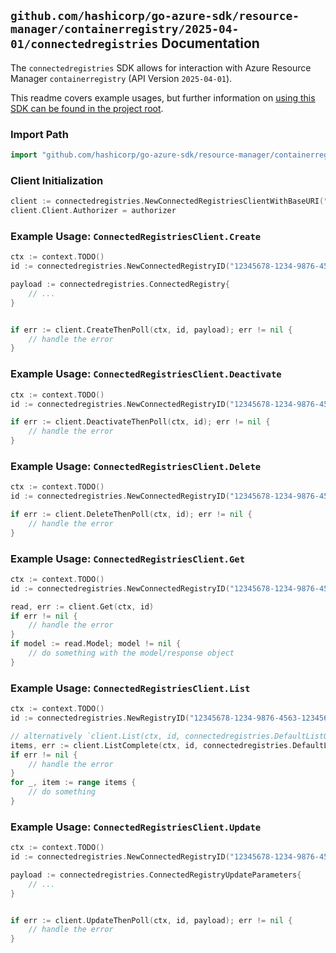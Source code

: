 
## `github.com/hashicorp/go-azure-sdk/resource-manager/containerregistry/2025-04-01/connectedregistries` Documentation

The `connectedregistries` SDK allows for interaction with Azure Resource Manager `containerregistry` (API Version `2025-04-01`).

This readme covers example usages, but further information on [using this SDK can be found in the project root](https://github.com/hashicorp/go-azure-sdk/tree/main/docs).

### Import Path

```go
import "github.com/hashicorp/go-azure-sdk/resource-manager/containerregistry/2025-04-01/connectedregistries"
```


### Client Initialization

```go
client := connectedregistries.NewConnectedRegistriesClientWithBaseURI("https://management.azure.com")
client.Client.Authorizer = authorizer
```


### Example Usage: `ConnectedRegistriesClient.Create`

```go
ctx := context.TODO()
id := connectedregistries.NewConnectedRegistryID("12345678-1234-9876-4563-123456789012", "example-resource-group", "registryName", "connectedRegistryName")

payload := connectedregistries.ConnectedRegistry{
	// ...
}


if err := client.CreateThenPoll(ctx, id, payload); err != nil {
	// handle the error
}
```


### Example Usage: `ConnectedRegistriesClient.Deactivate`

```go
ctx := context.TODO()
id := connectedregistries.NewConnectedRegistryID("12345678-1234-9876-4563-123456789012", "example-resource-group", "registryName", "connectedRegistryName")

if err := client.DeactivateThenPoll(ctx, id); err != nil {
	// handle the error
}
```


### Example Usage: `ConnectedRegistriesClient.Delete`

```go
ctx := context.TODO()
id := connectedregistries.NewConnectedRegistryID("12345678-1234-9876-4563-123456789012", "example-resource-group", "registryName", "connectedRegistryName")

if err := client.DeleteThenPoll(ctx, id); err != nil {
	// handle the error
}
```


### Example Usage: `ConnectedRegistriesClient.Get`

```go
ctx := context.TODO()
id := connectedregistries.NewConnectedRegistryID("12345678-1234-9876-4563-123456789012", "example-resource-group", "registryName", "connectedRegistryName")

read, err := client.Get(ctx, id)
if err != nil {
	// handle the error
}
if model := read.Model; model != nil {
	// do something with the model/response object
}
```


### Example Usage: `ConnectedRegistriesClient.List`

```go
ctx := context.TODO()
id := connectedregistries.NewRegistryID("12345678-1234-9876-4563-123456789012", "example-resource-group", "registryName")

// alternatively `client.List(ctx, id, connectedregistries.DefaultListOperationOptions())` can be used to do batched pagination
items, err := client.ListComplete(ctx, id, connectedregistries.DefaultListOperationOptions())
if err != nil {
	// handle the error
}
for _, item := range items {
	// do something
}
```


### Example Usage: `ConnectedRegistriesClient.Update`

```go
ctx := context.TODO()
id := connectedregistries.NewConnectedRegistryID("12345678-1234-9876-4563-123456789012", "example-resource-group", "registryName", "connectedRegistryName")

payload := connectedregistries.ConnectedRegistryUpdateParameters{
	// ...
}


if err := client.UpdateThenPoll(ctx, id, payload); err != nil {
	// handle the error
}
```
